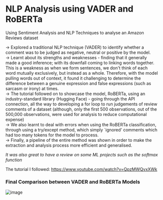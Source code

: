 # NLP Analysis using VADER and RoBERTa
Using Sentiment Analysis and NLP Techniques to analyse an Amazon Reviews dataset <br>

→ Explored a traditional NLP technique (VADER) to identify whether a comment was to be judged as negative, neutral or positive by the model. <br> 
→ Learnt about its strengths and weaknesses - finding that it generally made a good inference; with its downfall coming to linking words together. This is a weakness as when we form sentences, we don't think of each word mutually exclusively, but instead as a whole. Therefore, with the model pulling words out of context, it found it challenging to determine the difference between a genuine expression and false expressions (such as sarcasm or irony) at times. <br>
→ The tutorial followed on to showcase the model, RoBERTa, using an industry-standard library (Hugging Face) - going through the API connection, all the way to developing a for loop to run judgements of review comments of a dataset (although, only the first 500 observations, out of the 500,000 observations, were used for analysis to reduce computational expense) <br> 
→ We also learnt to deal with errors when using the RoBERTa classification, through using a try/except method, which simply `ignored' comments which had too many tokens for the model to process. <br>
→ Finally, a pipeline of the entire method was shown in order to make the extraction and analysis process more efficient and generalised. <br>

*It was also great to have a review on some ML projects such as the softmax function* <br>

The tutorial I followed: https://www.youtube.com/watch?v=QpzMWQvxXWk

### Final Comparison between VADER and RoBERTa Models
![image](/Users/ivanhung/Documents/Projects/amzn-nlp-analysis/vaderxroberta_results.png)
